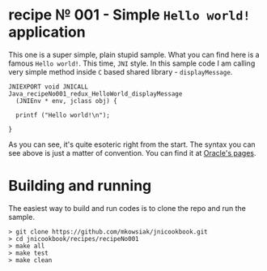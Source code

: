# recipe № 001 - Simple `Hello world!` application

This one is a super simple, plain stupid sample. What you can find here is a famous `Hello world!`. This time, `JNI` style. In this sample code I am calling very simple method inside `C` based shared library  - `displayMessage`.

```
JNIEXPORT void JNICALL Java_recipeNo001_redux_HelloWorld_displayMessage
  (JNIEnv * env, jclass obj) {

  printf ("Hello world!\n");

}
```

As you can see, it's quite esoteric right from the start. The syntax you can see above is just a matter of convention. You can find it at [Oracle's pages](https://docs.oracle.com/en/java/javase/12/docs/specs/jni/index.html).

# Building and running

The easiest way to build and run codes is to clone the repo and run the sample.

    > git clone https://github.com/mkowsiak/jnicookbook.git
    > cd jnicookbook/recipes/recipeNo001
    > make all
    > make test
    > make clean

